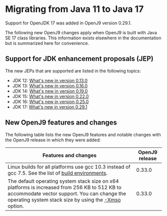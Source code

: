 <!--
* Copyright (c) 2017, 2022 IBM Corp. and others
*
* This program and the accompanying materials are made
* available under the terms of the Eclipse Public License 2.0
* which accompanies this distribution and is available at
* https://www.eclipse.org/legal/epl-2.0/ or the Apache
* License, Version 2.0 which accompanies this distribution and
* is available at https://www.apache.org/licenses/LICENSE-2.0.
*
* This Source Code may also be made available under the
* following Secondary Licenses when the conditions for such
* availability set forth in the Eclipse Public License, v. 2.0
* are satisfied: GNU General Public License, version 2 with
* the GNU Classpath Exception [1] and GNU General Public
* License, version 2 with the OpenJDK Assembly Exception [2].
*
* [1] https://www.gnu.org/software/classpath/license.html
* [2] http://openjdk.java.net/legal/assembly-exception.html
*
* SPDX-License-Identifier: EPL-2.0 OR Apache-2.0 OR GPL-2.0 WITH
* Classpath-exception-2.0 OR LicenseRef-GPL-2.0 WITH Assembly-exception
-->


# Migrating from Java 11 to Java 17

Support for OpenJDK 17 was added in OpenJ9 version 0.29.1.

The following new OpenJ9 changes apply when OpenJ9 is built with Java SE 17 class libraries. This information exists elsewhere in the documentation but is summarized here for convenience.

## Support for JDK enhancement proposals (JEP)

The new JEPs that are supported are listed in the following topics:

- JDK 12: [What's new in version 0.13.0](version0.13.md)
- JDK 13: [What's new in version 0.16.0](version0.16.md)
- JDK 14: [What's new in version 0.19.0](version0.19.md)
- JDK 15: [What's new in version 0.22.0](version0.22.md)
- JDK 16: [What's new in version 0.25.0](version0.25.md)
- JDK 17: [What's new in version 0.29.1](version0.29.1.md)

## New OpenJ9 features and changes

The following table lists the new OpenJ9 features and notable changes with the OpenJ9 release in which they were added:

| Features and changes  | OpenJ9 release|
|-----------------------|---------------|
|Linux builds for all platforms use gcc 10.3 instead of gcc 7.5. See the list of [build environments](openj9_support.md#build-environments).| 0.33.0  |
|The default operating system stack size on x64 platforms is increased from 256 KB to 512 KB to accommodate vector support. You can change the operating system stack size by using the [-Xmso](xmso.md) option.| 0.33.0   |
